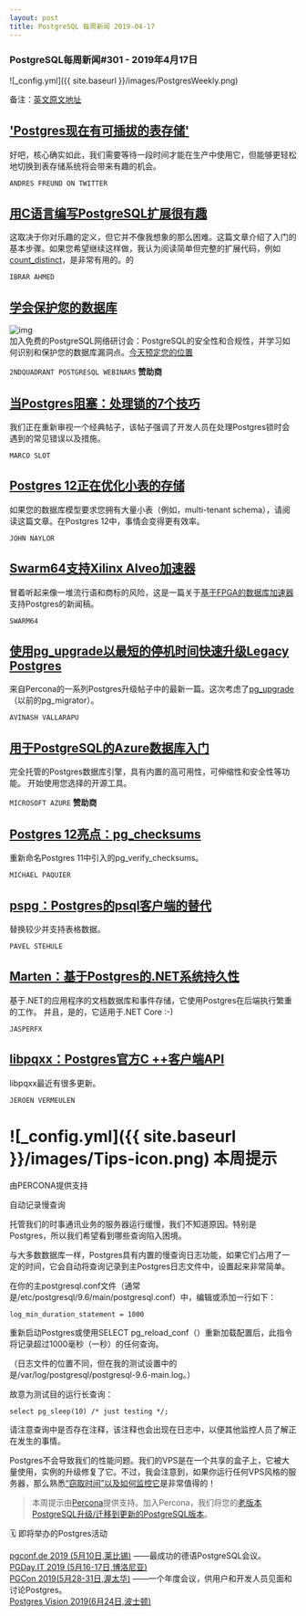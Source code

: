 ```yaml
---
layout: post
title: PostgreSQL 每周新闻 2019-04-17
---
```


### PostgreSQL每周新闻#301 - 2019年4月17日
![_config.yml]({{ site.baseurl }}/images/PostgresWeekly.png)

备注：[英文原文地址](https://postgresweekly.com/issues/301)

## ['Postgres现在有可插拔的表存储'](https://twitter.com/AndresFreundTec/status/1113948321976946689)
好吧，核心确实如此，我们需要等待一段时间才能在生产中使用它，但能够更轻松地切换到表存储系统将会带来有趣的机会。

`ANDRES FREUND ON TWITTER`

## [用C语言编写PostgreSQL扩展很有趣](https://www.percona.com/blog/2019/04/05/writing-postgresql-extensions-is-fun-c-language/)
这取决于你对乐趣的定义，但它并不像我想象的那么困难。这篇文章介绍了入门的基本步骤。如果您希望继续这样做，我认为阅读简单但完整的扩展代码，例如[count_distinct](https://github.com/tvondra/count_distinct/blob/master/src/count_distinct.c)，是非常有用的。的

`IBRAR AHMED`

## [学会保护您的数据库](https://resources.2ndquadrant.com/security-and-compliance-with-postgresql)
![img](https://copm.s3.amazonaws.com/9a6f3274.png)  
加入免费的PostgreSQL网络研讨会：PostgreSQL的安全性和合规性，并学习如何识别和保护您的数据库漏洞点。[今天预定您的位置](https://resources.2ndquadrant.com/security-and-compliance-with-postgresql)

`2NDQUADRANT POSTGRESQL WEBINARS`  **赞助商**

## [当Postgres阻塞：处理锁的7个技巧](https://www.citusdata.com/blog/2018/02/22/seven-tips-for-dealing-with-postgres-locks/)
我们正在重新审视一个经典帖子，该帖子强调了开发人员在处理Postgres锁时会遇到的常见错误以及措施。

`MARCO SLOT`

## [Postgres 12正在优化小表的存储](https://www.2ndquadrant.com/en/blog/optimizing-storage-small-tables-postgresql-12/)
如果您的数据库模型要求您拥有大量小表（例如，multi-tenant schema），请阅读这篇文章。在Postgres 12中，事情会变得更有效率。

`JOHN NAYLOR`

## [Swarm64支持Xilinx Alveo加速器](https://swarm64.com/press-release/swarm64-supports-xilinx-alveo/)
冒着听起来像一堆流行语和商标的风险，这是一篇关于[基于FPGA的数据库加速器](https://swarm64.com/productsolution/)支持Postgres的新闻稿。

`SWARM64`

## [使用pg_upgrade以最短的停机时间快速升级Legacy Postgres](https://www.percona.com/blog/2019/04/12/fast-upgrade-of-legacy-postgresql-with-minimum-downtime-using-pg_upgrade/)
来自Percona的一系列Postgres升级帖子中的最新一篇。这次考虑了[pg_upgrade](https://www.postgresql.org/docs/11/pgupgrade.html)（以前的pg_migrator）。

`AVINASH VALLARAPU`

## [用于PostgreSQL的Azure数据库入门](https://docs.microsoft.com/en-us/azure/postgresql/?ocid=orcas_pw_pgs)
完全托管的Postgres数据库引擎，具有内置的高可用性，可伸缩性和安全性等功能。 开始使用您选择的开源工具。

`MICROSOFT AZURE` **赞助商**

## [Postgres 12亮点：pg_checksums](https://paquier.xyz/postgresql-2/postgres-12-pg-checksums/)
重新命名Postgres 11中引入的pg_verify_checksums。

`MICHAEL PAQUIER`

## [pspg：Postgres的psql客户端的替代](https://github.com/okbob/pspg)
替换较少并支持表格数据。

`PAVEL STEHULE`

## [Marten：基于Postgres的.NET系统持久性](http://jasperfx.github.io/marten/)
基于.NET的应用程序的文档数据库和事件存储，它使用Postgres在后端执行繁重的工作。 并且，是的，它适用于.NET Core :-)

`JASPERFX`

## [libpqxx：Postgres官方C ++客户端API](https://github.com/jtv/libpqxx)
libpqxx最近有很多更新。

`JEROEN VERMEULEN`

# ![_config.yml]({{ site.baseurl }}/images/Tips-icon.png)   本周提示
由PERCONA提供支持

自动记录慢查询

托管我们的时事通讯业务的服务器运行缓慢，我们不知道原因。特别是Postgres，所以我们希望看到哪些查询陷入困境。

与大多数数据库一样，Postgres具有内置的慢查询日志功能，如果它们占用了一定的时间，它会自动将查询记录到主Postgres日志文件中，设置起来非常简单。

在你的主postgresql.conf文件（通常是/etc/postgresql/9.6/main/postgresql.conf）中，编辑或添加一行如下：

```
log_min_duration_statement = 1000
```

重新启动Postgres或使用SELECT pg_reload_conf（）重新加载配置后，此指令将记录超过1000毫秒（一秒）的任何查询。

（日志文件的位置不同，但在我的测试设置中的是/var/log/postgresql/postgresql-9.6-main.log。）

故意为测试目的运行长查询：

```
select pg_sleep(10) /* just testing */;
```

请注意查询中是否存在注释，该注释也会出现在日志中，以便其他监控人员了解正在发生的事情。

Postgres不会导致我们的性能问题。我们的VPS是在一个共享的盒子上，它被大量使用，实例的升级修复了它。不过，我会注意到，如果你运行任何VPS风格的服务器，那么熟悉[“窃取时间”以及如何监控它](https://scoutapm.com/blog/understanding-cpu-steal-time-when-should-you-be-worried)是非常值得的！

> 本周提示由[Percona](https://www.percona.com/resources/webinars/upgrading-migrating-your-legacy-postgresql-newer-postgresql-versions)提供支持。加入Percona，我们将您的[老版本PostgreSQL升级/迁移到更新的PostgreSQL版本](https://www.percona.com/resources/webinars/upgrading-migrating-your-legacy-postgresql-newer-postgresql-versions)。

🗓  即将举办的Postgres活动  

 [pgconf.de 2019 (5月10日,莱比锡)](https://2019.pgconf.de/) ——最成功的德语PostgreSQL会议。  
 [PGDay.IT 2019 (5月16-17日,博洛尼亚)](https://2019.pgday.it/en/)  
 [PGCon 2019(5月28-31日,渥太华)](https://www.pgcon.org/2019/) ——一个年度会议，供用户和开发人员见面和讨论Postgres。  
 [Postgres Vision 2019(6月24日,波士顿)](https://postgresvision.com/)  
 
